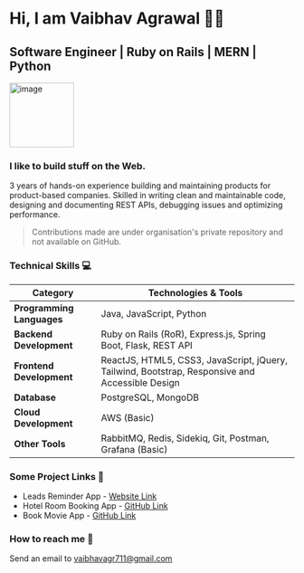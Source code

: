 # Hi, I am Vaibhav Agrawal 🙋‍♂️

## Software Engineer | Ruby on Rails | MERN | Python
<img width="114" alt="image" src="https://github.com/user-attachments/assets/e64dcd03-00c0-4b2f-acd1-2519091914a3" />

### I like to build stuff on the Web.

3 years of hands-on experience building and maintaining products for product-based companies. Skilled in writing clean and maintainable code, designing and documenting REST APIs, debugging issues and optimizing performance. 
>Contributions made are under organisation's private repository and not available on GitHub.


### Technical Skills 💻

| Category             | Technologies & Tools                                       |
|----------------------|-----------------------------------------------------------|
| **Programming Languages** | Java, JavaScript, Python                             |
| **Backend Development**   | Ruby on Rails (RoR), Express.js, Spring Boot, Flask, REST API |
| **Frontend Development**  | ReactJS, HTML5, CSS3, JavaScript, jQuery, Tailwind, Bootstrap, Responsive and Accessible Design |
| **Database**             | PostgreSQL, MongoDB                                   |
| **Cloud Development**    | AWS (Basic)                                          |
| **Other Tools**         | RabbitMQ, Redis, Sidekiq, Git, Postman, Grafana (Basic) |


### Some Project Links 🚜
* Leads Reminder App - [Website Link](https://leadsapp.vsagrawal.in)
* Hotel Room Booking App - [GitHub Link](https://github.com/vaibhav-if/book-movie-app)
* Book Movie App - [GitHub Link](https://github.com/vaibhav-if/book-movie-app)


### How to reach me 📨
Send an email to [vaibhavagr711@gmail.com](mailto:vaibhavagr711@gmail.com)
